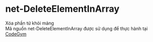 # net-DeleteElementInArray
Xóa phần tử khỏi mảng
<br/>
Mã nguồn net-DeleteElementInArray được sử dụng để thực hành tại [CodeGym](https://codegym.vn)
